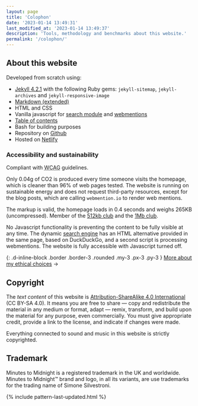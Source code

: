 ```yaml
---
layout: page
title: 'Colophon'
date: '2023-01-14 13:49:31'
last_modified_at: '2023-01-14 13:49:37'
description: 'Tools, methodology and benchmarks about this website.'
permalink: '/colophon/'
---
```

## About this website

Developed from scratch using:

- [Jekyll 4.2.1](https://jekyllrb.com/) with the following Ruby gems: `jekyll-sitemap`, `jekyll-archives` and `jekyll-responsive-image`
- [Markdown (extended)](https://www.markdownguide.org/getting-started/)
- HTML and CSS
- Vanilla javascript for [search module](https://github.com/daviddarnes/jekyll-search-js) and [webmentions](https://github.com/fluffy-critter/webmention)
- [Table of contents](https://github.com/allejo/jekyll-toc)
- Bash for building purposes
- Repository on [Github](https://github.com/simonesilvestroni/m2m-website)
- Hosted on [Netlify](https://netlify.com)

### Accessibility and sustainability

Compliant with <abbr title="Web Content Accessibility Guidelines">WCAG</abbr> guidelines.

Only 0.04g of CO2 is produced every time someone visits the homepage, which is cleaner than 96% of web pages tested. The website is running on sustainable energy and does not request third-party resources, except for the blog posts, which are calling `webmention.io` to render web mentions.

The markup is valid, the homepage loads in 0.4 seconds and weighs 265KB (uncompressed). Member of the [512kb club](https://512kb.club "Member of the 512kb Orange Team") and the [1Mb club](https://1mb.club/).

No Javascript functionality is preventing the content to be fully visible at any time. The dynamic [search engine](/search/) has an HTML alternative provided in the same page, based on DuckDuckGo, and a second script is processing webmentions. The website is fully accessible with Javascript turned off.

{: .d-inline-block .border .border-3 .rounded .my-3 .px-3 .py-3 }
[More about my ethical choices](/ethics/) →

## Copyright

The _text content_ of this website is [Attribution-ShareAlike 4.0 International](https://creativecommons.org/licenses/by-sa/4.0/) (CC BY-SA 4.0). It means you are free to share — copy and redistribute the material in any medium or format, adapt — remix, transform, and build upon the material for any purpose, even commercially. You must give appropriate credit, provide a link to the license, and indicate if changes were made.

Everything connected to sound and music in this website is strictly copyrighted.

## Trademark

Minutes to Midnight is a registered trademark in the UK and worldwide. Minutes to Midnight&trade; brand and logo, in all its variants, are use trademarks for the trading name of Simone Silvestroni.

{% include pattern-last-updated.html %}